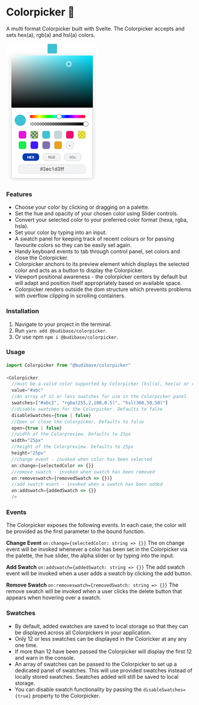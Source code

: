 # Colorpicker 🎨
A multi format Colorpicker built with Svelte. The Colorpicker accepts and sets hex(a), rgb(a) and hsl(a) colors.

![Image](./img/colorpicker.png)

### Features
* Choose your color by clicking or dragging on a palette.
* Set the hue and opacity of your chosen color using Slider controls.
* Convert your selected color to your preferred color format (hexa, rgba, hsla).
* Set your color by typing into an input.
* A swatch panel for keeping track of recent colours or for passing favourite colors so they can be easily set again.
* Handy keyboard events to tab through control panel, set colors and close the Colorpicker.
* Colorpicker anchors to its preview element which displays the selected color and acts as a button to display the Colorpicker.
* Viewport positional awareness - the colorpicker centers by default but will adapt and position itself appropriately based on available space.
* Colorpicker renders outside the dom structure which prevents problems with overflow clipping in scrolling containers.

### Installation

1. Navigate to your project in the terminal.
2. Run `yarn add @budibase/colorpicker`.
3. Or use npm `npm i @budibase/colorpicker`.

### Usage 
```javascript
import Colorpicker from "@budibase/colorpicker"

<Colorpicker
  //must be a valid color supported by Colorpicker (hsl(a), hex(a) or rgb(a))
  value="#abc" 
  //An array of 12 or less swatches for use in the Colorpicker panel.
  swatches=["#abc2", "rgba(255,2,100,0.5)", "hsl(360,50,50)"] 
  //disable swatches for the Colorpicker. Defaults to false
  disableSwatches={true | false} 
  //Open or close the Colorpicker. Defaults to false
  open={true | false} 
  //width of the Colorpreview. Defaults to 25px
  width="25px" 
  //height of the Colorpreview. Defaults to 25px
  height="25px"
  //change event - invoked when color has been selected
  on:change={selectedColor => {}}
  //remove swatch - invoked when swatch has been removed
  on:removeswatch={removedSwatch => {})}
  //add swatch event - invoked when a swatch has been added
  on:addswatch={addedSwatch => {}}
  />
```
### Events
The Colorpicker exposes the following events. In each case, the color will be provided as the first parameter to the bound function.

**Change Event**
`on:change={selectedColor: string => {}}` 
The on change event will be invoked whenever a color has been set in the Colorpicker via the palette, the hue slider, the alpha slider or by typing into the input.

**Add Swatch**
`on:addswatch={addedSwatch: string => {}}`
The add swatch event will be invoked when a user adds a swatch by clicking the add button.

**Remove Swatch**
`on:removeswatch={removedSwatch: string => {}}`
The remove swatch will be invoked when a user clicks the delete button that appears when hovering over a swatch.

### Swatches
* By default, added swatches are saved to local storage so that they can be displayed across all Colorpickers in your application. 
* Only 12 or less swatches can be displayed in the Coloricker at any any one time. 
* If more than 12 have been passed the Colorpicker will display the first 12 and warn in the console.
* An array of swatches can be passed to the Colorpicker to set up a dedicated panel of swatches. This will use provided swatches instead of locally stored swatches. Swatches added will still be saved to local storage.
* You can disable swatch functionality by passing the `disableSwatches={true}` property to the Colorpicker.





